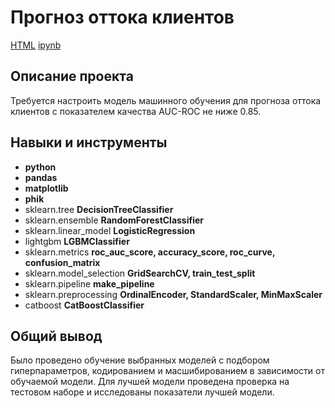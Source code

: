 # Прогноз оттока клиентов

[HTML](https://github.com/antiren/Portfolio/blob/main/Teledom%20Clents/16-Teledom%20Clients%20-%20clean.html)     [ipynb](https://github.com/antiren/Portfolio/blob/main/Teledom%20Clents/16-Teledom%20Clients%20-%20clean.ipynb)

## Описание проекта

Требуется настроить модель машинного обучения для прогноза оттока клиентов с показателем качества AUC-ROC не ниже 0.85.

##

## Навыки и инструменты

- **python**
- **pandas**
- **matplotlib**
- **phik**
- sklearn.tree **DecisionTreeClassifier**
- sklearn.ensemble **RandomForestClassifier**
- sklearn.linear_model **LogisticRegression**
- lightgbm **LGBMClassifier**
- sklearn.metrics **roc_auc_score, accuracy_score, roc_curve, confusion_matrix**
- sklearn.model_selection **GridSearchCV, train_test_split**
- sklearn.pipeline **make_pipeline**
- sklearn.preprocessing **OrdinalEncoder, StandardScaler, MinMaxScaler**
- catboost **CatBoostClassifier**

## 

## Общий вывод

Было проведено обучение выбранных моделей с подбором гиперпараметров, кодированием и масшибированием в зависимости от обучаемой модели. Для лучшей модели проведена проверка на тестовом наборе и исследованы показатели лучшей модели.
